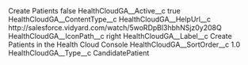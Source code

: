 <?xml version="1.0" encoding="UTF-8"?>
<CustomMetadata xmlns="http://soap.sforce.com/2006/04/metadata" xmlns:xsi="http://www.w3.org/2001/XMLSchema-instance" xmlns:xsd="http://www.w3.org/2001/XMLSchema">
    <label>Create Patients</label>
    <protected>false</protected>
    <values>
        <field>HealthCloudGA__Active__c</field>
        <value xsi:type="xsd:boolean">true</value>
    </values>
    <values>
        <field>HealthCloudGA__ContentType__c</field>
        <value xsi:nil="true"/>
    </values>
    <values>
        <field>HealthCloudGA__HelpUrl__c</field>
        <value xsi:type="xsd:string">http://salesforce.vidyard.com/watch/5woRDpBl3hbhNSjz0y208Q</value>
    </values>
    <values>
        <field>HealthCloudGA__IconPath__c</field>
        <value xsi:type="xsd:string">right</value>
    </values>
    <values>
        <field>HealthCloudGA__Label__c</field>
        <value xsi:type="xsd:string">Create Patients in the Health Cloud Console</value>
    </values>
    <values>
        <field>HealthCloudGA__SortOrder__c</field>
        <value xsi:type="xsd:double">1.0</value>
    </values>
    <values>
        <field>HealthCloudGA__Type__c</field>
        <value xsi:type="xsd:string">CandidatePatient</value>
    </values>
</CustomMetadata>
